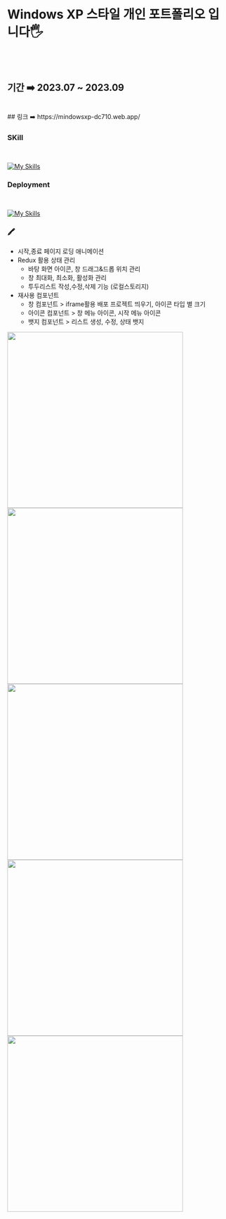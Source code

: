 #  Windows XP 스타일 개인 포트폴리오 입니다🖐️

<br /><br />

## 기간 ➡️ 2023.07 ~ 2023.09
<br/>
## 링크 ➡️ https://mindowsxp-dc710.web.app/

### SKill

<br />

[![My Skills](https://skillicons.dev/icons?i=ts,react,scss,redux)](https://github.com/aksen123)


### Deployment

<br />

[![My Skills](https://skillicons.dev/icons?i=firebase)](https://github.com/aksen123)


### 🖍️
- 시작,종료 페이지 로딩 애니메이션
- Redux 활용 상태 관리
    - 바탕 화면 아이콘, 창 드래그&드롭  위치 관리
    - 창 최대화, 최소화, 활성화 관리
    - 투두리스트 작성,수정,삭제 기능 (로컬스토리지)
- 재사용 컴포넌트
    - 창 컴포넌트 > iframe활용 배포 프로젝트 띄우기, 아이콘 타입 별 크기
    - 아이콘 컴포넌트  > 창 메뉴 아이콘, 시작 메뉴 아이콘
    - 뱃지 컴포넌트 > 리스트 생성, 수정, 상태 뱃지

<img src="https://github.com/aksen123/portfolio/assets/126546293/e25fd640-3d16-4b27-bd2e-152b64408fef" width="400" height="400"/>
<img src="https://github.com/aksen123/portfolio/assets/126546293/d6872e13-e664-4319-bb69-0091b1b15d78" width="400" height="400"/>
<img src="https://github.com/aksen123/portfolio/assets/126546293/fb844f32-c3e7-478a-9708-81f1ebc8d4eb" width="400" height="400"/>
<img src="https://github.com/aksen123/portfolio/assets/126546293/562aea0c-5209-48a8-b3b1-bc36fe63b224" width="400" height="400"/>
<img src="https://github.com/aksen123/portfolio/assets/126546293/ae93c838-5fe5-4027-ac47-220dc91908fd" width="400" height="400"/>


